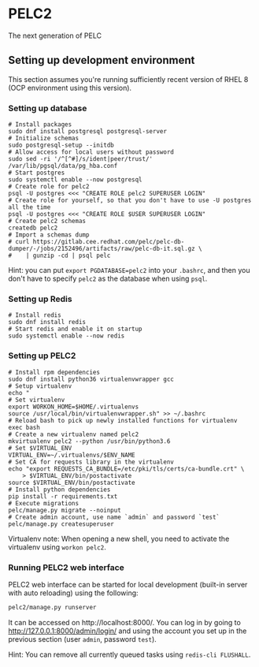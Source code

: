 # PELC2

The next generation of PELC

## Setting up development environment
This section assumes you're running sufficiently recent version of RHEL 8 
(OCP environment using this version).

### Setting up database
```shell
# Install packages
sudo dnf install postgresql postgresql-server
# Initialize schemas
sudo postgresql-setup --initdb
# Allow access for local users without password
sudo sed -ri '/^[^#]/s/ident|peer/trust/' /var/lib/pgsql/data/pg_hba.conf
# Start postgres
sudo systemctl enable --now postgresql
# Create role for pelc2
psql -U postgres <<< "CREATE ROLE pelc2 SUPERUSER LOGIN"
# Create role for yourself, so that you don't have to use -U postgres all the time
psql -U postgres <<< "CREATE ROLE $USER SUPERUSER LOGIN"
# Create pelc2 schemas
createdb pelc2
# Import a schemas dump
# curl https://gitlab.cee.redhat.com/pelc/pelc-db-dumper/-/jobs/2152496/artifacts/raw/pelc-db-it.sql.gz \
#    | gunzip -cd | psql pelc
```

Hint: you can put `export PGDATABASE=pelc2` into your `.bashrc`, 
and then you don't have to specify `pelc2` as the database when using `psql`.

### Setting up Redis
```
# Install redis
sudo dnf install redis
# Start redis and enable it on startup
sudo systemctl enable --now redis
```

### Setting up PELC2
```shell
# Install rpm dependencies
sudo dnf install python36 virtualenvwrapper gcc
# Setup virtualenv
echo "
# Set virtualenv
export WORKON_HOME=$HOME/.virtualenvs
source /usr/local/bin/virtualenvwrapper.sh" >> ~/.bashrc
# Reload bash to pick up newly installed functions for virtualenv
exec bash
# Create a new virtualenv named pelc2
mkvirtualenv pelc2 --python /usr/bin/python3.6
# Set $VIRTUAL_ENV
VIRTUAL_ENV=~/.virtualenvs/$ENV_NAME
# Set CA for requests library in the virtualenv
echo "export REQUESTS_CA_BUNDLE=/etc/pki/tls/certs/ca-bundle.crt" \
    > $VIRTUAL_ENV/bin/postactivate
source $VIRTUAL_ENV/bin/postactivate
# Install python dependencies
pip install -r requirements.txt
# Execute migrations
pelc/manage.py migrate --noinput
# Create admin account, use name `admin` and password `test`
pelc/manage.py createsuperuser
```

Virtualenv note: When opening a new shell, you need to activate the virtualenv
using `workon pelc2`.

### Running PELC2 web interface
PELC2 web interface can be started for local development (built-in server with
auto reloading) using the following:
```bash
pelc2/manage.py runserver
```

It can be accessed on http://localhost:8000/. You can log in by going to
http://127.0.0.1:8000/admin/login/ and using the account you set up in 
the previous section (user `admin`, password `test`).

Hint: You can remove all currently queued tasks using `redis-cli FLUSHALL`.